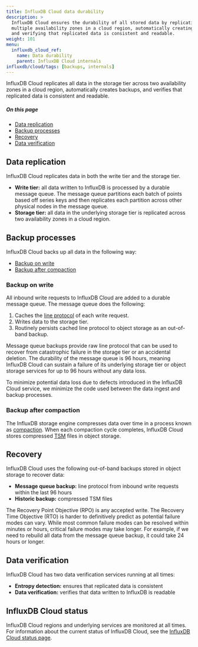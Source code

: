 ```yaml
---
title: InfluxDB Cloud data durability
description: >
  InfluxDB Cloud ensures the durability of all stored data by replicating data across
  multiple availability zones in a cloud region, automatically creating backups,
  and verifying that replicated data is consistent and readable.
weight: 101
menu:
  influxdb_cloud_ref:
    name: Data durability
    parent: InfluxDB Cloud internals
influxdb/cloud/tags: [backups, internals]
---
```


InfluxDB Cloud replicates all data in the storage tier across two availability
zones in a cloud region, automatically creates backups, and verifies that replicated
data is consistent and readable.

##### On this page

- [Data replication](#data-replication)
- [Backup processes](#backup-processes)
- [Recovery](#recovery)
- [Data verification](#data-verification)

## Data replication
InfluxDB Cloud replicates data in both the write tier and the storage tier.

- **Write tier:** all data written to InfluxDB is processed by a durable message queue.
  The message queue partitions each batch of points based off series keys and then
  replicates each partition across other physical nodes in the message queue.
- **Storage tier:** all data in the underlying storage tier is replicated across
  two availability zones in a cloud region.

## Backup processes
InfluxDB Cloud backs up all data in the following way:

- [Backup on write](#backup-on-write)
- [Backup after compaction](#backup-after-compaction)

### Backup on write
All inbound write requests to InfluxDB Cloud are added to a durable message queue.
The message queue does the following:

1. Caches the [line protocol](/influxdb/cloud/reference/glossary/#line-protocol)
   of each write request.
2. Writes data to the storage tier.
3. Routinely persists cached line protocol to object storage as an out-of-band backup.

Message queue backups provide raw line protocol that can be used to recover from
catastrophic failure in the storage tier or an accidental deletion.
The durability of the message queue is 96 hours, meaning InfluxDB Cloud can sustain
a failure of its underlying storage tier or object storage services for up to 96 hours
without any data loss.

To minimize potential data loss due to defects introduced in the InfluxDB Cloud service,
we minimize the code used between the data ingest and backup processes.

### Backup after compaction
The InfluxDB storage engine compresses data over time in a process known as
[compaction](/influxdb/cloud/reference/glossary/#compaction).
When each compaction cycle completes, InfluxDB Cloud stores compressed
[TSM](/influxdb/cloud/reference/glossary/#tsm-time-structured-merge-tree) files
in object storage.

## Recovery
InfluxDB Cloud uses the following out-of-band backups stored in object storage to recover data:

- **Message queue backup:** line protocol from inbound write requests within the last 96 hours
- **Historic backup:** compressed TSM files

The Recovery Point Objective (RPO) is any accepted write.
The Recovery Time Objective (RTO) is harder to definitively predict as potential failure modes can vary.
While most common failure modes can be resolved within minutes or hours,
critical failure modes may take longer.
For example, if we need to rebuild all data from the message queue backup,
it could take 24 hours or longer.

## Data verification
InfluxDB Cloud has two data verification services running at all times:

- **Entropy detection:** ensures that replicated data is consistent
- **Data verification:** verifies that data written to InfluxDB is readable

## InfluxDB Cloud status
InfluxDB Cloud regions and underlying services are monitored at all times.
For information about the current status of InfluxDB Cloud, see the
[InfluxDB Cloud status page](https://status.influxdata.com).
